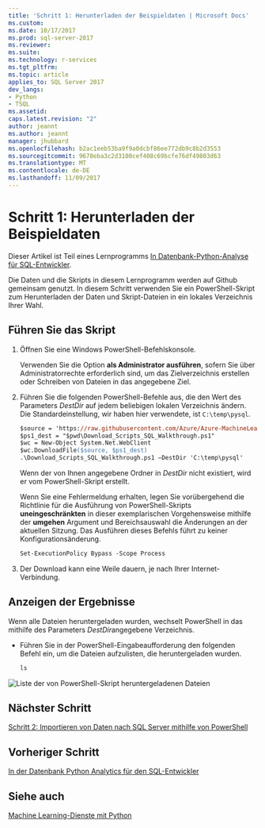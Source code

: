 ```yaml
---
title: 'Schritt 1: Herunterladen der Beispieldaten | Microsoft Docs'
ms.custom: 
ms.date: 10/17/2017
ms.prod: sql-server-2017
ms.reviewer: 
ms.suite: 
ms.technology: r-services
ms.tgt_pltfrm: 
ms.topic: article
applies_to: SQL Server 2017
dev_langs:
- Python
- TSQL
ms.assetid: 
caps.latest.revision: "2"
author: jeannt
ms.author: jeannt
manager: jhubbard
ms.openlocfilehash: b2ac1eeb53ba9f9a0dcbf86ee772db9c8b2d3553
ms.sourcegitcommit: 9678eba3c2d3100cef408c69bcfe76df49803d63
ms.translationtype: MT
ms.contentlocale: de-DE
ms.lasthandoff: 11/09/2017
---
```

# <a name="step-1-download-the-sample-data"></a>Schritt 1: Herunterladen der Beispieldaten

Dieser Artikel ist Teil eines Lernprogramms [In Datenbank-Python-Analyse für SQL-Entwickler](sqldev-in-database-python-for-sql-developers.md). 

Die Daten und die Skripts in diesem Lernprogramm werden auf Github gemeinsam genutzt. In diesem Schritt verwenden Sie ein PowerShell-Skript zum Herunterladen der Daten und Skript-Dateien in ein lokales Verzeichnis Ihrer Wahl.

## <a name="run-the-script"></a>Führen Sie das Skript

1. Öffnen Sie eine Windows PowerShell-Befehlskonsole.

    Verwenden Sie die Option **als Administrator ausführen**, sofern Sie über Administratorrechte erforderlich sind, um das Zielverzeichnis erstellen oder Schreiben von Dateien in das angegebene Ziel.

2. Führen Sie die folgenden PowerShell-Befehle aus, die den Wert des Parameters *DestDir* auf jedem beliebigen lokalen Verzeichnis ändern.  Die Standardeinstellung, wir haben hier verwendete, ist `C:\temp\pysql`.

    ```ps
    $source = 'https://raw.githubusercontent.com/Azure/Azure-MachineLearning-DataScience/master/Misc/PythonSQL/Download_Scripts_SQL_Walkthrough.ps1'
    $ps1_dest = "$pwd\Download_Scripts_SQL_Walkthrough.ps1"
    $wc = New-Object System.Net.WebClient
    $wc.DownloadFile($source, $ps1_dest)
    .\Download_Scripts_SQL_Walkthrough.ps1 –DestDir 'C:\temp\pysql'
    ```
    
    Wenn der von Ihnen angegebene Ordner in *DestDir* nicht existiert, wird er vom PowerShell-Skript erstellt.
    
    Wenn Sie eine Fehlermeldung erhalten, legen Sie vorübergehend die Richtlinie für die Ausführung von PowerShell-Skripts **uneingeschränkten** in dieser exemplarischen Vorgehensweise mithilfe der **umgehen** Argument und Bereichsauswahl die Änderungen an der aktuellen Sitzung. Das Ausführen dieses Befehls führt zu keiner Konfigurationsänderung.
    
    ```ps
    Set-ExecutionPolicy Bypass -Scope Process
    ```

3. Der Download kann eine Weile dauern, je nach Ihrer Internet-Verbindung. 

## <a name="view-the-results"></a>Anzeigen der Ergebnisse

Wenn alle Dateien heruntergeladen wurden, wechselt PowerShell in das mithilfe des Parameters  *DestDir*angegebene Verzeichnis. 

+ Führen Sie in der PowerShell-Eingabeaufforderung den folgenden Befehl ein, um die Dateien aufzulisten, die heruntergeladen wurden.

    ```ps
    ls
    ```

![Liste der von PowerShell-Skript heruntergeladenen Dateien](media/sqldev-python-filelist.png "Liste der von PowerShell-Skript heruntergeladenen Dateien")

## <a name="next-step"></a>Nächster Schritt

[Schritt 2: Importieren von Daten nach SQL Server mithilfe von PowerShell](sqldev-py2-import-data-to-sql-server-using-powershell.md)

## <a name="previous-step"></a>Vorheriger Schritt

[In der Datenbank Python Analytics für den SQL-Entwickler](sqldev-in-database-python-for-sql-developers.md)

## <a name="see-also"></a>Siehe auch

[Machine Learning-Dienste mit Python](../python/sql-server-python-services.md)


